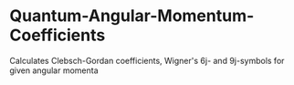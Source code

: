 # Quantum-Angular-Momentum-Coefficients
Calculates Clebsch-Gordan coefficients, Wigner's 6j- and 9j-symbols for given angular momenta

